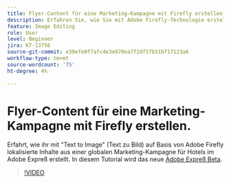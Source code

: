 ```yaml
---
title: Flyer-Content für eine Marketing-Kampagne mit Firefly erstellen.
description: Erfahren Sie, wie Sie mit Adobe Firefly-Technologie erstellte Text-zu-Bild-Inhalte in Adobe Expreß lokalisieren, die mit einer globalen Marketingkampagne für Hotels erstellt wurden.
feature: Image Editing
role: User
level: Beginner
jira: KT-13756
source-git-commit: e39efe0f7afc4e3e970ea7f2df57b51bf17123a6
workflow-type: tm+mt
source-wordcount: '75'
ht-degree: 4%

---
```


# Flyer-Content für eine Marketing-Kampagne mit Firefly erstellen.

Erfahrt, wie ihr mit &quot;Text to Image&quot; (Text zu Bild) auf Basis von Adobe Firefly lokalisierte Inhalte aus einer globalen Marketing-Kampagne für Hotels im Adobe Expreß erstellt. In diesem Tutorial wird das neue [Adobe Expreß Beta](https://www.adobe.com/express/).

>[!VIDEO](https://video.tv.adobe.com/v/3422426?quality=12&learn=on&hidetitle=true)

